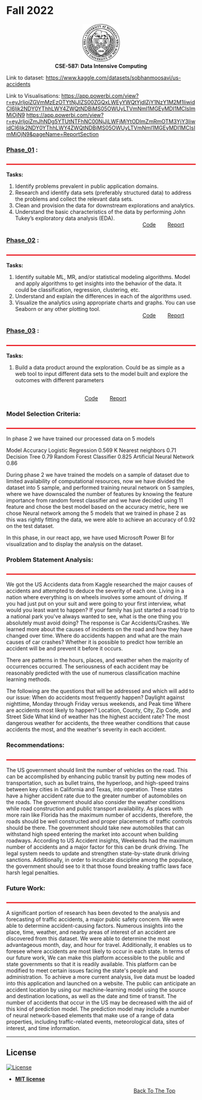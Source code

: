 # Fall 2022
<p align="center">
<img src="images/ub.png" alt="ub_logo.jpg" width="100" height="100"> <br>
  <b> CSE-587: Data Intensive Computing</b>
</p>

Link to dataset: https://www.kaggle.com/datasets/sobhanmoosavi/us-accidents

Link to Visualisations: https://app.powerbi.com/view?r=eyJrIjoiZGVmMzEzOTYtNjJlZS00ZGQxLWEyYWQtYjdlZjY1NzY1M2M1IiwidCI6Ijk2NDY0YThhLWY4ZWQtNDBiMS05OWUyLTVmNmI1MGEyMDI1MCIsImMiOjN9 https://app.powerbi.com/view?r=eyJrIjoiZmJhNDg5YTUtNTFhNC00NjJiLWFjMjYtODlmZmRmOTM3YjY3IiwidCI6Ijk2NDY0YThhLWY4ZWQtNDBiMS05OWUyLTVmNmI1MGEyMDI1MCIsImMiOjN9&pageName=ReportSection


### [Phase_01](Phase_01) :
<img src="images/bar.jpeg" alt="bar.jpeg" width="1100" height="3"> <br>

**Tasks:** 
1. Identify problems prevalent in public application domains. 
2. Research and identify data sets (preferably structured data) to address the problems and
collect the relevant data sets.
3. Clean and provision the data for downstream explorations and analytics. 
4. Understand the basic characteristics of the data by performing John Tukey’s exploratory
data analysis (EDA).
&nbsp;&nbsp;&nbsp;&nbsp;&nbsp;&nbsp;&nbsp;&nbsp;&nbsp;&nbsp;&nbsp;&nbsp;&nbsp;&nbsp;&nbsp;&nbsp;&nbsp;&nbsp;&nbsp;&nbsp;&nbsp;&nbsp;&nbsp;&nbsp;&nbsp;&nbsp;&nbsp;&nbsp;&nbsp;&nbsp;&nbsp;&nbsp;&nbsp;&nbsp;&nbsp;&nbsp;&nbsp;&nbsp;&nbsp;&nbsp;&nbsp;&nbsp;&nbsp;&nbsp;&nbsp;&nbsp;&nbsp;&nbsp;&nbsp;&nbsp;&nbsp;&nbsp;&nbsp;&nbsp;&nbsp;&nbsp;&nbsp;&nbsp;&nbsp;&nbsp;&nbsp;&nbsp;&nbsp;&nbsp;&nbsp;&nbsp;&nbsp;&nbsp;&nbsp;&nbsp;&nbsp;&nbsp;&nbsp;&nbsp;&nbsp;&nbsp;&nbsp;&nbsp;&nbsp;&nbsp;&nbsp;&nbsp;&nbsp;&nbsp;&nbsp; [Code](phase1/DIC2022_Phase1.ipynb)  &nbsp;&nbsp;&nbsp;&nbsp;&nbsp;&nbsp; [Report](phase1/DIC_Phase_1.pdf)



### [Phase_02](Phase_02) :
<img src="images/bar.jpeg" alt="bar.jpeg" width="1100" height="3"> <br>

**Tasks:** 
1. Identify suitable ML, MR, and/or statistical modeling algorithms. Model and apply
algorithms to get insights into the behavior of the data. It could be classification,
regression, clustering, etc.
2. Understand and explain the differences in each of the algorithms used.
3. Visualize the analytics using appropriate charts and graphs. You can use Seaborn or any
other plotting tool.
&nbsp;&nbsp;&nbsp;&nbsp;&nbsp;&nbsp;&nbsp;&nbsp;&nbsp;&nbsp;&nbsp;&nbsp;&nbsp;&nbsp;&nbsp;&nbsp;&nbsp;&nbsp;&nbsp;&nbsp;&nbsp;&nbsp;&nbsp;&nbsp;&nbsp;&nbsp;&nbsp;&nbsp;&nbsp;&nbsp;&nbsp;&nbsp;&nbsp;&nbsp;&nbsp;&nbsp;&nbsp;&nbsp;&nbsp;&nbsp;&nbsp;&nbsp;&nbsp;&nbsp;&nbsp;&nbsp;&nbsp;&nbsp;&nbsp;&nbsp;&nbsp;&nbsp;&nbsp;&nbsp;&nbsp;&nbsp;&nbsp;&nbsp;&nbsp;&nbsp;&nbsp;&nbsp;&nbsp;&nbsp;&nbsp;&nbsp;&nbsp;&nbsp;&nbsp;&nbsp;&nbsp;&nbsp;&nbsp;&nbsp;&nbsp;&nbsp;&nbsp;&nbsp;&nbsp;&nbsp;&nbsp;&nbsp;&nbsp;&nbsp;&nbsp; [Code](phase2/phase2.py)  &nbsp;&nbsp;&nbsp;&nbsp;&nbsp;&nbsp; [Report](phase2/DIC_Phase_2.pdf)




### [Phase_03](Phase_03) :
<img src="images/bar.jpeg" alt="bar.jpeg" width="1100" height="3"> <br>

**Tasks:** 
1. Build a data product around the exploration. Could be as simple as a web tool to input
different data sets to the model built and explore the outcomes with different parameters
&nbsp;&nbsp;&nbsp;&nbsp;&nbsp;&nbsp;&nbsp;&nbsp;&nbsp;&nbsp;&nbsp;&nbsp;&nbsp;&nbsp;&nbsp;&nbsp;&nbsp;&nbsp;&nbsp;&nbsp;&nbsp;&nbsp;&nbsp;&nbsp;&nbsp;&nbsp;&nbsp;&nbsp;&nbsp;&nbsp;&nbsp;&nbsp;&nbsp;&nbsp;&nbsp;&nbsp;&nbsp;&nbsp;&nbsp;&nbsp;&nbsp;&nbsp;&nbsp;&nbsp;&nbsp;&nbsp;&nbsp;&nbsp;&nbsp;&nbsp;&nbsp;&nbsp;&nbsp;&nbsp;&nbsp;&nbsp;&nbsp;&nbsp;&nbsp;&nbsp;&nbsp;&nbsp;&nbsp;&nbsp;&nbsp;&nbsp;&nbsp;&nbsp;&nbsp;&nbsp;&nbsp;&nbsp;&nbsp;&nbsp;&nbsp;&nbsp;&nbsp;&nbsp;&nbsp;&nbsp;&nbsp;&nbsp;&nbsp;&nbsp;&nbsp; <br><p align="center">[Code](phase3/script.py)  &nbsp;&nbsp;&nbsp;&nbsp;&nbsp;&nbsp; [Report](phase3/DIC_PHASE_3.pdf)</p>





### Model Selection Criteria:
<img src="images/bar.jpeg" alt="bar.jpeg" width="1100" height="3"> <br>

In phase 2 we have trained our processed data on 5 models

Model Accuracy Logistic Regression 0.569 K Nearest neighbors 0.71 Decision Tree 0.79 Random Forest Classifier 0.825 Artificial Neural Network 0.86

During phase 2 we have trained the models on a sample of dataset due to limited availability of computational resources, now we have divided the dataset into 5 sample, and performed training neural network on 5 samples, where we have downscaled the number of features by knowing the feature importance from random forest classifier and we have decided using 11 feature and chose the best model based on the accuracy metric, here we chose Neural network among the 5 models that we trained in phase 2 as this was rightly fitting the data, we were able to achieve an accuracy of 0.92 on the test dataset.

In this phase, in our react app, we have used Microsoft Power BI for visualization and to display the analysis on the dataset.





### Problem Statement Analysis:
<img src="images/bar.jpeg" alt="bar.jpeg" width="1100" height="3"> <br>

We got the US Accidents data from Kaggle researched the major causes of accidents and attempted to deduce the severity of each one. Living in a nation where everything is on wheels involves some amount of driving. If you had just put on your suit and were going to your first interview, what would you least want to happen? If your family has just started a road trip to a national park you've always wanted to see, what is the one thing you absolutely must avoid doing? The response is Car Accidents/Crashes. We learned more about the causes of incidents on the road and how they have changed over time. Where do accidents happen and what are the main causes of car crashes? Whether it is possible to predict how terrible an accident will be and prevent it before it occurs.

There are patterns in the hours, places, and weather when the majority of occurrences occurred. The seriousness of each accident may be reasonably predicted with the use of numerous classification machine learning methods.

The following are the questions that will be addressed and which will add to our issue: When do accidents most frequently happen? Daylight against nighttime, Monday through Friday versus weekends, and Peak time Where are accidents most likely to happen? Location, County, City, Zip Code, and Street Side What kind of weather has the highest accident rate? The most dangerous weather for accidents, the three weather conditions that cause accidents the most, and the weather's severity in each accident.



### Recommendations:
<img src="images/bar.jpeg" alt="bar.jpeg" width="1100" height="3"> <br>

The US government should limit the number of vehicles on the road. This can be accomplished by enhancing public transit by putting new modes of transportation, such as bullet trains, the hyperloop, and high-speed trains between key cities in California and Texas, into operation. These states have a higher accident rate due to the greater number of automobiles on the roads. The government should also consider the weather conditions while road construction and public transport availability. As places with more rain like Florida has the maximum number of accidents, therefore, the roads should be well constructed and proper placements of traffic controls should be there. The government should take new automobiles that can withstand high speed entering the market into account when building roadways. According to US Accident insights, Weekends had the maximum number of accidents and a major factor for this can be drunk driving. The legal system needs to update and strengthen state-by-state drunk driving sanctions. Additionally, in order to inculcate discipline among the populace, the government should see to it that those found breaking traffic laws face harsh legal penalties.



### Future Work:
<img src="images/bar.jpeg" alt="bar.jpeg" width="1100" height="3"> <br>

A significant portion of research has been devoted to the analysis and forecasting of traffic accidents, a major public safety concern. We were able to determine accident-causing factors. Numerous insights into the place, time, weather, and nearby areas of interest of an accident are discovered from this dataset. We were able to determine the most advantageous month, day, and hour for travel. Additionally, it enables us to foresee where accidents are most likely to occur in each state. In terms of our future work, We can make this platform accessible to the public and state governments so that it is readily available. This platform can be modified to meet certain issues facing the state's people and administration. To achieve a more current analysis, live data must be loaded into this application and launched on a website. The public can anticipate an accident location by using our machine-learning model using the source and destination locations, as well as the date and time of transit. The number of accidents that occur in the US may be decreased with the aid of this kind of prediction model. The prediction model may include a number of neural network-based elements that make use of a range of data properties, including traffic-related events, meteorological data, sites of interest, and time information.

---
## License

[![License](http://img.shields.io/:license-mit-blue.svg?style=flat-square)](http://badges.mit-license.org)

- **[MIT license](http://opensource.org/licenses/mit-license.php)**


&nbsp;&nbsp;&nbsp;&nbsp;&nbsp;&nbsp;&nbsp;&nbsp;&nbsp;&nbsp;&nbsp;&nbsp;&nbsp;&nbsp;&nbsp;&nbsp;&nbsp;&nbsp;&nbsp;&nbsp;&nbsp;&nbsp;&nbsp;&nbsp;&nbsp;&nbsp;&nbsp;&nbsp;&nbsp;&nbsp;&nbsp;&nbsp;&nbsp;&nbsp;&nbsp;&nbsp;&nbsp;&nbsp;&nbsp;&nbsp;&nbsp;&nbsp;&nbsp;&nbsp;&nbsp;&nbsp;&nbsp;&nbsp;&nbsp;&nbsp;&nbsp;&nbsp;&nbsp;&nbsp;&nbsp;&nbsp;&nbsp;&nbsp;&nbsp;&nbsp;&nbsp;&nbsp;&nbsp;&nbsp;&nbsp;&nbsp;&nbsp;&nbsp;&nbsp;&nbsp;&nbsp;&nbsp;&nbsp;&nbsp;&nbsp;&nbsp;&nbsp;&nbsp;&nbsp;&nbsp;&nbsp;&nbsp;&nbsp;&nbsp;&nbsp;&nbsp;[Back To The Top](#spring-2019)
